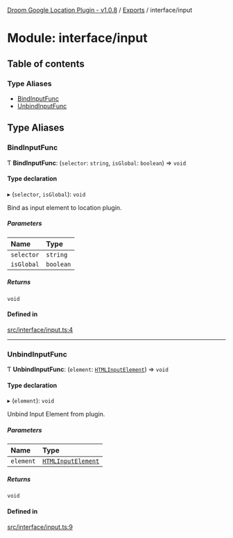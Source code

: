 [Droom Google Location Plugin - v1.0.8](../README.md) / [Exports](../modules.md) / interface/input

# Module: interface/input

## Table of contents

### Type Aliases

- [BindInputFunc](interface_input.md#bindinputfunc)
- [UnbindInputFunc](interface_input.md#unbindinputfunc)

## Type Aliases

### BindInputFunc

Ƭ **BindInputFunc**: (`selector`: `string`, `isGlobal`: `boolean`) => `void`

#### Type declaration

▸ (`selector`, `isGlobal`): `void`

Bind as input element to location plugin.

##### Parameters

| Name | Type |
| :------ | :------ |
| `selector` | `string` |
| `isGlobal` | `boolean` |

##### Returns

`void`

#### Defined in

[src/interface/input.ts:4](https://github.com/hitendrarao/location/blob/a1211a7/src/interface/input.ts#L4)

___

### UnbindInputFunc

Ƭ **UnbindInputFunc**: (`element`: [`HTMLInputElement`](input._internal_.md#htmlinputelement)) => `void`

#### Type declaration

▸ (`element`): `void`

Unbind Input Element from plugin.

##### Parameters

| Name | Type |
| :------ | :------ |
| `element` | [`HTMLInputElement`](input._internal_.md#htmlinputelement) |

##### Returns

`void`

#### Defined in

[src/interface/input.ts:9](https://github.com/hitendrarao/location/blob/a1211a7/src/interface/input.ts#L9)
